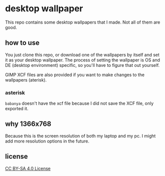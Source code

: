 
# desktop wallpaper

This repo contains some desktop wallpapers that I made. Not all of them are good.

## how to use

You just clone this repo, or download one of the wallpapers by itself and set it as your desktop wallpaper. The process of setting the wallpaper is OS and DE (desktop environment) specific, so you'll have to figure that out yourself.

GIMP XCF files are also provided if you want to make changes to the wallpapers (aterisk).

### asterisk

`babanya` doesn't have the xcf file because I did not save the XCF file, only exported it.

## why 1366x768

Because this is the screen resolution of both my laptop and my pc. I might add more resolution options in the future.

## license

[CC BY-SA 4.0 License](http://creativecommons.org/licenses/by-sa/4.0/?ref=chooser-v1)

